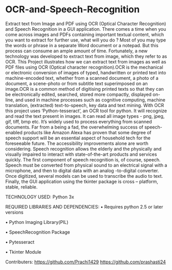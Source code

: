 # OCR-and-Speech-Recognition
Extract text from Image and PDF using OCR (Optical Character Recognition) and Speech Recognition in a GUI application.
There comes a time when you come across images and PDFs containing important textual content, which you want to extract for further use, what will you do ? Most of you may type the words or phrase in a separate Word document or a notepad. But this process can consume an ample amount of time. Fortunately, a new technology was developed to extract text from image, which they refer to as OCR. 
This Project illustrates how we can extract text from images as well as PDF files using OCR (Optical character recognition).OCR  is the mechanical or electronic conversion of images of typed, handwritten or printed text into machine-encoded text, whether from a scanned document, a photo of a document, a scene-photo or from subtitle text superimposed on an image.OCR is a common method of digitising printed texts so that they can be electronically edited, searched, stored more compactly, displayed on-line, and used in machine processes such as cognitive computing, machine translation, (extracted) text-to-speech, key data and text mining.
With OCR this project uses ‘Python-tesseract’, an OCR tool for python. It will recognize and read the text present in images. It can read all image types - png, jpeg, gif, tiff, bmp etc. It’s widely used to process everything from scanned documents.
Far from a being a fad, the overwhelming success of speech-enabled products like Amazon Alexa has proven that some degree of speech support will be an essential aspect of household tech for the foreseeable future. The accessibility improvements alone are worth considering. Speech recognition allows the elderly and the physically and visually impaired to interact with state-of-the-art products and services quickly.
The first component of speech recognition is, of course, speech. Speech must be converted from physical sound to an electrical signal with a microphone, and then to digital data with an analog -to-digital converter. Once digitized, several models can be used to transcribe the audio to text.
Finally, the GUI application using the tkinter package is cross – platform, stable, reliable.

TECHNOLOGY USED: Python 3x

REQUIRED LIBRARIES AND DEPENDENCIES:
•	Requires python 2.5 or later versions

•	Python Imaging Library(PIL)

•	SpeechRecognition Package

•	Pytesseract 

•	Tkinter Module

Contributers:
https://github.com/Prachi1429
https://github.com/prashasti24

